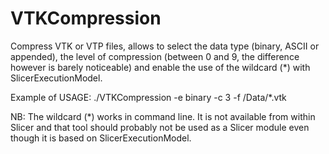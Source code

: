 VTKCompression
==============

Compress VTK or VTP files, allows to select the data type (binary, ASCII or appended), the level of compression (between 0 and 9, the difference however is barely noticeable) and enable the use of the wildcard (*) with SlicerExecutionModel.

Example of USAGE: ./VTKCompression -e binary -c 3 -f /Data/*.vtk

NB: The wildcard (*) works in command line. It is not available from within Slicer and that tool should probably not be used as a Slicer module even though it is based on SlicerExecutionModel.

